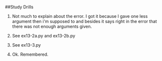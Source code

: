 ##Study Drills

1. Not much to explain about the error. I got it because I gave one less argument then i'm supposed to and besides it says right in the error that there was not enough arguments given.

2. See ex13-2a.py and ex13-2b.py

3. See ex13-3.py

4. Ok. Remembered.
